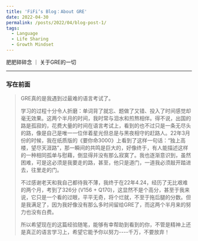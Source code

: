 ```yaml
---
title: 'FiFi‘s Blog：About GRE'
date: 2022-04-30
permalink: /posts/2022/04/blog-post-1/
tags:
  - Language	
  - Life Sharing
  - Growth Mindset
---
```


肥肥碎碎念 ｜ 关于GRE的一切

-----

### 写在前面

> GRE真的是我遇到过最难的语言考试了。
>
> 学习的过程十分令人折磨：单词背了就忘、题做了又错、投入了时间感觉却毫无效果。这两个半月的时间，我时常与泪水和煎熬相伴。得不说，出国的路是孤寂的，花费大量的时间在语言考试上，看到的也不过只是一条无尽头的路，像是自己是唯一一位伴着星光但总是与黑夜相守的赶路人。22年3月份的时候，我在纸质版的《要你命3000》上看到了这样一句话：“独上高楼，望尽天涯路”，那一瞬间的共鸣是巨大的，好像终于，有人能描述这样的一种相同孤单与慰藉，倒显得并没有那么寂寞了。我也逐渐意识到，虽然困难，可是这必须是我要走的路，甚至，他只是道门，一道我必须敲开踏进去，往里走的门。
>
> 不过感谢老天和我自己都待我不薄，我终于在22年4.24，经历了无比艰难的两个月，考到了326分 (V156 + Q170)，这显然不是个高分，甚至于我来说，它只是一个看的过眼，平平无奇，将个烂就，不至于拖后腿的分数。但是我满足了，因为我好像没有那么多时间留给GRE了，而这两个半月来的努力也没有白费。
>
> 所以希望现在的这篇经验随笔，能够有幸帮助到看到的你，不管是精神上还是真正的语言学习上，希望它能予你以努力----千万，不要放弃！